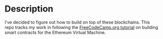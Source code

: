 Description
===========

I've decided to figure out how to build on top of these blockchains. This repo
tracks my work in following the [FreeCodeCamp.org
tutorial](https://www.youtube.com/watch?v=M576WGiDBdQ&t=7811s) on building
smart contracts for the Ethereum Virtual Machine.
